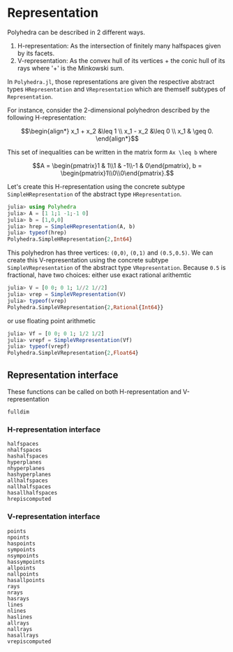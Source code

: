 # Representation

Polyhedra can be described in 2 different ways.

1. H-representation: As the intersection of finitely many halfspaces given by its facets.
2. V-representation: As the convex hull of its vertices + the conic hull of its rays where '+' is the Minkowski sum.

In `Polyhedra.jl`, those representations are given the respective abstract types `HRepresentation` and `VRepresentation` which are themself subtypes of `Representation`.

For instance, consider the 2-dimensional polyhedron described by the following H-representation:
```math
\begin{align*}
  x_1 + x_2 &\leq 1 \\
  x_1 - x_2 &\leq 0 \\
  x_1 & \geq 0.
\end{align*}
```

This set of inequalities can be written in the matrix form ``Ax \leq b`` where
```math
A = \begin{pmatrix}1 & 1\\1 & -1\\-1 & 0\end{pmatrix}, b = \begin{pmatrix}1\\0\\0\end{pmatrix}.
```

Let's create this H-representation using the concrete subtype `SimpleHRepresentation` of the abstract type `HRepresentation`.
```julia
julia> using Polyhedra
julia> A = [1 1;1 -1;-1 0]
julia> b = [1,0,0]
julia> hrep = SimpleHRepresentation(A, b)
julia> typeof(hrep)
Polyhedra.SimpleHRepresentation{2,Int64}
```

This polyhedron has three vertices: ``(0,0)``, ``(0,1)`` and ``(0.5,0.5)``.
We can create this V-representation using the concrete subtype `SimpleVRepresentation` of the abstract type `VRepresentation`.
Because ``0.5`` is fractional, have two choices: either use exact rational arithemtic
```julia
julia> V = [0 0; 0 1; 1//2 1//2]
julia> vrep = SimpleVRepresentation(V)
julia> typeof(vrep)
Polyhedra.SimpleVRepresentation{2,Rational{Int64}}
```

or use floating point arithmetic
```julia
julia> Vf = [0 0; 0 1; 1/2 1/2]
julia> vrepf = SimpleVRepresentation(Vf)
julia> typeof(vrepf)
Polyhedra.SimpleVRepresentation{2,Float64}
```

## Representation interface
These functions can be called on both H-representation and V-representation
```@docs
fulldim
```

### H-representation interface
```@docs
halfspaces
nhalfspaces
hashalfspaces
hyperplanes
nhyperplanes
hashyperplanes
allhalfspaces
nallhalfspaces
hasallhalfspaces
hrepiscomputed
```

### V-representation interface
```@docs
points
npoints
haspoints
sympoints
nsympoints
hassympoints
allpoints
nallpoints
hasallpoints
rays
nrays
hasrays
lines
nlines
haslines
allrays
nallrays
hasallrays
vrepiscomputed
```
